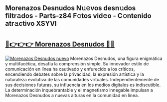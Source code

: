 ## Morenazos Desnudos N𝚞𝚎vos desn𝚞dos filtr𝚊dos - Parts-z84 F𝚘tos vid𝚎o - C𝚘ntenido atr𝚊ctivo XSYVl

# <h2><a href="http://mb8fos.tromn.icu/?c=Morenazos+Desnudos">🔗👉👉👉 Morenazos Desnudos 🔗🔗</a></h2>

[![Morenazos Desnudos nuevo](https://i.imgur.com/pEAQMta.gif)](http://mb8fos.tromn.icu/?c=Morenazos+Desnudos)
Morenazos Desnudos, una figura enigmática y multifacética, desafía la comprensión simple. Su innovador estilo de comunicación en línea ha cautivado y enfurecido a los críticos, encendiendo debates sobre la privacidad, la expresión artística y la naturaleza evolutiva de las comunidades virtuales. Independientemente de sus decisiones futuras, su influencia en los medios digitales es indiscutible. La determinación inquebrantable y el magnetismo innegable impulsan a Morenazos Desnudos a nuevas alturas en la comunidad en línea.
